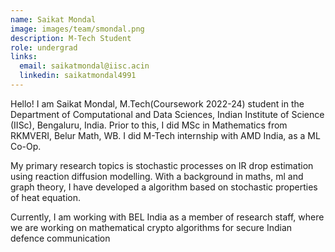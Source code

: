```yaml
---
name: Saikat Mondal
image: images/team/smondal.png
description: M-Tech Student
role: undergrad
links:
  email: saikatmondal@iisc.acin
  linkedin: saikatmondal4991
---
```


Hello! I am Saikat Mondal, M.Tech(Coursework 2022-24) student in the Department of Computational and Data Sciences, Indian Institute of Science (IISc), Bengaluru, India. Prior to this, I did MSc in Mathematics from RKMVERI, Belur Math, WB. I did M-Tech internship with AMD India, as a ML Co-Op.

My primary research topics is stochastic processes on IR drop estimation using reaction diffusion modelling. With a background in maths, ml and graph theory, 
I have developed a algorithm based on stochastic properties of heat equation.

Currently, I am working with BEL India as a member of research staff, where we are working on mathematical crypto algorithms for secure Indian defence communication